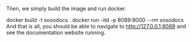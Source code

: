 Then, we simply build the image and run docker.

docker build -t sosodocs .
docker run -itd -p 8089:8000 --rm sosodocs
And that is all, you should be able to navigate to http://127.0.0.1:8089 and see the documentation website running.
